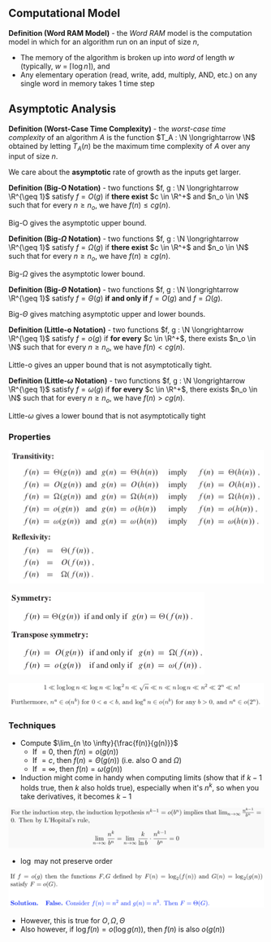 ## Computational Model

**Definition (Word RAM Model)** - the *Word RAM* model is the computation model in which for an algorithm run on an input of size *n*,

- The memory of the algorithm is broken up into *word* of length *w* (typically, *w* = $\lceil\log{n}\rceil$), and
- Any elementary operation (read, write, add, multiply, AND, etc.) on any single word in memory takes 1 time step

## Asymptotic Analysis

**Definition (Worst-Case Time Complexity)** - the *worst-case time complexity* of an algorithm $A$ is the function $T_A : \N \longrightarrow \N$ obtained by letting $T_A(n)$ be the maximum time complexity of $A$ over any input of size $n$.

We care about the **asymptotic** rate of growth as the inputs get larger.

**Definition (Big-O Notation)** - two functions $f, g : \N \longrightarrow \R^{\geq 1}$ satisfy $f = O(g)$ if **there exist** $c \in \R^+$ and $n_o \in \N$ such that for every $n \geq n_o$, we have $f(n) \leq cg(n)$.

Big-O gives the asymptotic upper bound.

**Definition (Big-$\Omega$ Notation)** - two functions $f, g : \N \longrightarrow \R^{\geq 1}$ satisfy $f = \Omega(g)$ if **there exist** $c \in \R^+$ and $n_o \in \N$ such that for every $n \geq n_o$, we have $f(n) \geq cg(n)$.

Big-$\Omega$ gives the asymptotic lower bound.

**Definition (Big-$\Theta$ Notation)** - two functions $f, g : \N \longrightarrow \R^{\geq 1}$ satisfy $f = \Theta(g)$ **if and only if** $f = O(g)$ and $f = \Omega(g)$.

Big-$\Theta$ gives matching asymptotic upper and lower bounds.

**Definition (Little-o Notation)** - two functions $f, g : \N \longrightarrow \R^{\geq 1}$ satisfy $f = o(g)$ if **for every** $c \in \R^+$, there exists $n_o \in \N$ such that for every $n \geq n_o$, we have $f(n) < cg(n)$.

Little-o gives an upper bound that is not asymptotically tight.

**Definition (Little-$\omega$ Notation)** - two functions $f, g : \N \longrightarrow \R^{\geq 1}$ satisfy $f = \omega (g)$ if **for every** $c \in \R^+$, there exists $n_o \in \N$ such that for every $n \geq n_o$, we have $f(n) > cg(n)$.

Little-$\omega$ gives a lower bound that is not asymptotically tight

### Properties

![image-20191010142402298](pics/image-20191010142402298.png)

![image-20191010142413301](pics/image-20191010142413301.png)

![image-20191010143729154](pics/image-20191010143729154.png)

### Techniques

- Compute $\lim_{n \to \infty}{\frac{f(n)}{g(n)}}$
  - If $= 0$, then $f(n) = o(g(n))$
  - If $= c$, then $f(n) = \Theta(g(n))$ (i.e. also O and $\Omega$)
  - If $= \infty$, then $f(n) = \omega(g(n))$ 
- Induction might come in handy when computing limits (show that if $k-1$ holds true, then $k$ also holds true), especially when it's $n^k$, so when you take derivatives, it becomes $k - 1$

![image-20191010152533111](pics/image-20191010152533111.png)

- $\log$ may not preserve order

![image-20191019121752577](pics/image-20191019121752577.png)

- However, this is true for $O, \Omega, \Theta$
- Also however, if $\log{f(n)} = o(\log{g(n)})$, then $f(n)$ is also $o(g(n))$

